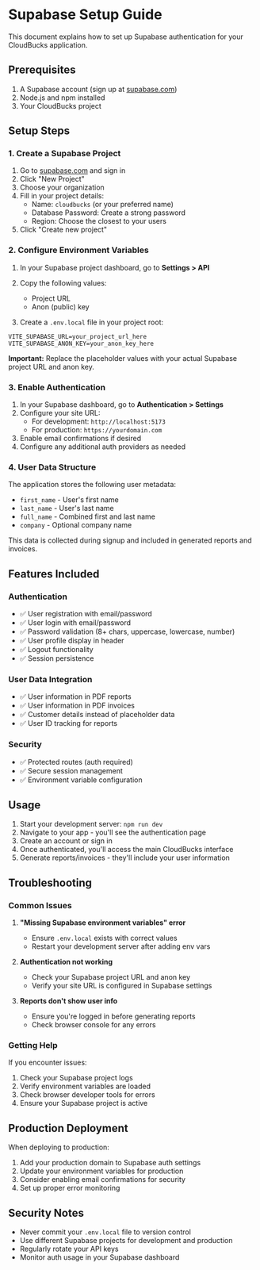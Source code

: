 # Supabase Setup Guide

This document explains how to set up Supabase authentication for your CloudBucks application.

## Prerequisites

1. A Supabase account (sign up at [supabase.com](https://supabase.com))
2. Node.js and npm installed
3. Your CloudBucks project

## Setup Steps

### 1. Create a Supabase Project

1. Go to [supabase.com](https://supabase.com) and sign in
2. Click "New Project"
3. Choose your organization
4. Fill in your project details:
   - Name: `cloudbucks` (or your preferred name)
   - Database Password: Create a strong password
   - Region: Choose the closest to your users
5. Click "Create new project"

### 2. Configure Environment Variables

1. In your Supabase project dashboard, go to **Settings > API**
2. Copy the following values:
   - Project URL
   - Anon (public) key

3. Create a `.env.local` file in your project root:

```env
VITE_SUPABASE_URL=your_project_url_here
VITE_SUPABASE_ANON_KEY=your_anon_key_here
```

**Important:** Replace the placeholder values with your actual Supabase project URL and anon key.

### 3. Enable Authentication

1. In your Supabase dashboard, go to **Authentication > Settings**
2. Configure your site URL:
   - For development: `http://localhost:5173`
   - For production: `https://yourdomain.com`
3. Enable email confirmations if desired
4. Configure any additional auth providers as needed

### 4. User Data Structure

The application stores the following user metadata:
- `first_name` - User's first name
- `last_name` - User's last name  
- `full_name` - Combined first and last name
- `company` - Optional company name

This data is collected during signup and included in generated reports and invoices.

## Features Included

### Authentication
- ✅ User registration with email/password
- ✅ User login with email/password
- ✅ Password validation (8+ chars, uppercase, lowercase, number)
- ✅ User profile display in header
- ✅ Logout functionality
- ✅ Session persistence

### User Data Integration
- ✅ User information in PDF reports
- ✅ User information in PDF invoices
- ✅ Customer details instead of placeholder data
- ✅ User ID tracking for reports

### Security
- ✅ Protected routes (auth required)
- ✅ Secure session management
- ✅ Environment variable configuration

## Usage

1. Start your development server: `npm run dev`
2. Navigate to your app - you'll see the authentication page
3. Create an account or sign in
4. Once authenticated, you'll access the main CloudBucks interface
5. Generate reports/invoices - they'll include your user information

## Troubleshooting

### Common Issues

1. **"Missing Supabase environment variables" error**
   - Ensure `.env.local` exists with correct values
   - Restart your development server after adding env vars

2. **Authentication not working**
   - Check your Supabase project URL and anon key
   - Verify your site URL is configured in Supabase settings

3. **Reports don't show user info**
   - Ensure you're logged in before generating reports
   - Check browser console for any errors

### Getting Help

If you encounter issues:
1. Check your Supabase project logs
2. Verify environment variables are loaded
3. Check browser developer tools for errors
4. Ensure your Supabase project is active

## Production Deployment

When deploying to production:
1. Add your production domain to Supabase auth settings
2. Update your environment variables for production
3. Consider enabling email confirmations for security
4. Set up proper error monitoring

## Security Notes

- Never commit your `.env.local` file to version control
- Use different Supabase projects for development and production
- Regularly rotate your API keys
- Monitor auth usage in your Supabase dashboard 
